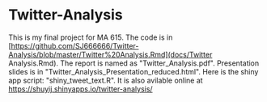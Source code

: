 # Twitter-Analysis
This is my final project for MA 615.
The code is in [https://github.com/SJ666666/Twitter-Analysis/blob/master/Twitter%20Analysis.Rmd](docs/Twitter Analysis.Rmd).
The report is named as "Twitter_Analysis.pdf".
Presentation slides is in "Twitter_Analysis_Presentation_reduced.html".
Here is the shiny app script: "shiny_tweet_text.R".
It is also avilable online at https://shuyij.shinyapps.io/twitter-analysis/
